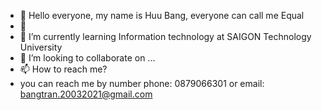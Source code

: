 - 👋 Hello everyone, my name is Huu Bang, everyone can call me Equal
- 👀 
- 🌱 I’m currently learning Information technology at SAIGON Technology University
- 💞️ I’m looking to collaborate on ...
- 📫 How to reach me?
- you can reach me by number phone: 0879066301 or email: bangtran.20032021@gmail.com

<!---
bang-ka/bang-ka is a ✨ special ✨ repository because its `README.md` (this file) appears on your GitHub profile.
You can click the Preview link to take a look at your changes.
--->
